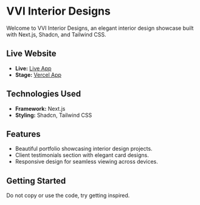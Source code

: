 # VVI Interior Designs

Welcome to VVI Interior Designs, an elegant interior design showcase built with Next.js, Shadcn, and Tailwind CSS.

## Live Website

- **Live:** [Live App]()
- **Stage:** [Vercel App]()

## Technologies Used

- **Framework:** Next.js
- **Styling:** Shadcn, Tailwind CSS

## Features

- Beautiful portfolio showcasing interior design projects.
- Client testimonials section with elegant card designs.
- Responsive design for seamless viewing across devices.

## Getting Started

Do not copy or use the code, try getting inspired.
